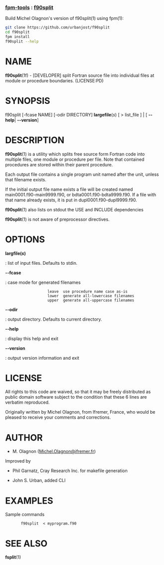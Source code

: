 ### [fpm-tools](https://github.com/search?q=user%3Aurbanjost%20in:topic%20fpm-tools) : [f90split](https://urbanjost.github.io/f90split/)

Build Michel Olagnon's version of f90split(1) using fpm(1):
```bash
git clone https://github.com/urbanjost/f90split
cd f90split
fpm install
f90split --help
```
NAME
====

**f90split**(1f) - \[DEVELOPER\] split Fortran source file into
individual files at module or procedure boundaries. (LICENSE:PD)

SYNOPSIS
========

f90split \[-fcase NAME\] \[-odir DIRECTORY\] **largefile**(*s*) \[ \>
list\_file \] \| \[ **--help**\| **--version**\]

DESCRIPTION
===========

**f90split**(1) is a utility which splits free source form Fortran code
into multiple files, one module or procedure per file. Note that
contained procedures are stored within their parent procedure.

Each output file contains a single program unit named after the unit,
unless that filename exists.

If the initial output file name exists a file will be created named
main0001.f90-main9999.f90, or bdta0001.f90-bdta9999.f90. If a file with
that name already exists, it is put in dupl0001.f90-dupl9999.f90.

**f90split**(1) also lists on stdout the USE and INCLUDE dependencies

**f90split**(1) is not aware of preprocessor directives.

OPTIONS
=======

****largfile**(*s*)**

:   list of input files. Defaults to stdin.

****--fcase****

:   case mode for generated filenames

<!-- -->

                       leave  use procedure name case as-is
                       lower  generate all-lowercase filenames
                       upper  generate all-uppercase filenames

****--odir****

:   output directory. Defaults to current directory.

****--help****

:   display this help and exit

****--version****

:   output version information and exit

LICENSE
=======

All rights to this code are waived, so that it may be freely distributed
as public domain software subject to the condition that these 6 lines
are verbatim reproduced.

Originally written by Michel Olagnon, from Ifremer, France, who would be
pleased to receive your comments and corrections.

AUTHOR
======

-   M. Olagnon (Michel.Olagnon@ifremer.fr)

Improved by

-   Phil Garnatz, Cray Research Inc. for makefile generation

-   John S. Urban, added CLI

EXAMPLES
========

Sample commands

           f90split  < myprogram.f90

SEE ALSO
========

**fsplit**(1)
